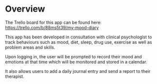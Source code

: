 # Overview #

The Trello board for this app can be found here: https://trello.com/b/88ms5t39/my-mood-diary

This app has been developed in consultation with clinical psychologist to track behaviours such as mood, diet, sleep, drug use, exercise as well as problem areas and skills. 

Upon logging in, the user will be prompted to record their mood and emotions at that time which will be monitored and stored in a calendar. 

It also allows users to add a daily journal entry and send a report to their therapist.

